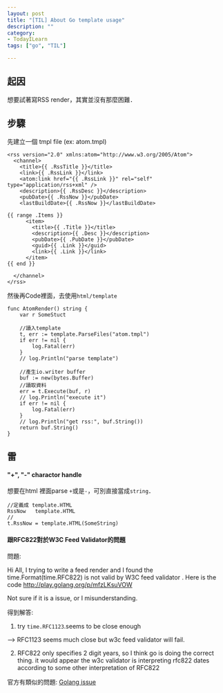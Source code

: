 ```yaml
---
layout: post
title: "[TIL] About Go template usage"
description: ""
category: 
- TodayILearn
tags: ["go", "TIL"]

---
```


## 起因

想要試著寫RSS render，其實並沒有那麼困難．

## 步驟

先建立一個 tmpl file (ex: atom.tmpl)

```
<rss version="2.0" xmlns:atom="http://www.w3.org/2005/Atom">
  <channel>
    <title>{{ .RssTitle }}</title>
    <link>{{ .RssLink }}</link>
    <atom:link href="{{ .RssLink }}" rel="self" type="application/rss+xml" />
    <description>{{ .RssDesc }}</description>
    <pubDate>{{ .RssNow }}</pubDate>
    <lastBuildDate>{{ .RssNow }}</lastBuildDate>

{{ range .Items }}
      <item>
        <title>{{ .Title }}</title>
        <description>{{ .Desc }}</description>
        <pubDate>{{ .PubDate }}</pubDate>
        <guid>{{ .Link }}</guid>
        <link>{{ .Link }}</link>
      </item>
{{ end }}      

  </channel>
</rss>
```

然後再Code裡面，去使用`html/template`

```
func AtomRender() string {
	var r SomeStuct
	
	//讀入template
	t, err := template.ParseFiles("atom.tmpl")
	if err != nil {
		log.Fatal(err)
	}
	// log.Println("parse template")

	//產生io.writer buffer
	buf := new(bytes.Buffer)
	//讀取資料
	err = t.Execute(buf, r)
	// log.Println("execute it")
	if err != nil {
		log.Fatal(err)
	}
	// log.Println("get rss:", buf.String())
	return buf.String()
}

```

## 雷

#### "+", "-" charactor handle

想要在html 裡面parse `+`或是`-`，可別直接當成`string`．

```
//定義成 template.HTML
RssNow   template.HTML
//
t.RssNow = template.HTML(SomeString)
```


#### 跟RFC822對於W3C Feed Validator的問題

問題:

Hi All, I trying to write a feed render and I found the time.Format(time.RFC822) is not valid by W3C  feed validator .  Here is the code http://play.golang.org/p/mfzLKsuVOW

Not sure if it is a issue, or I misunderstanding.


得到解答:

1. try `time.RFC1123`.seems to be close enough

--> RFC1123 seems much close but w3c feed validator will fail. 


2. RFC822 only specifies 2 digit years, so I think go is doing the correct thing. it would appear the w3c validator is interpreting rfc822 dates according to some other interpretation of RFC822
	
	
官方有類似的問題: [Golang issue](https://github.com/golang/go/issues/3444)	